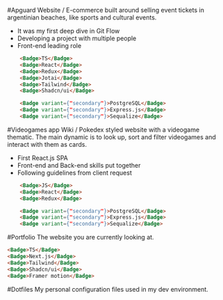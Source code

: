 #Apguard
Website / E-commerce built around selling event tickets in argentinian beaches, like sports and cultural events.

- It was my first deep dive in Git Flow
- Developing a project with multiple people
- Front-end leading role

```html
    <Badge>TS</Badge>
    <Badge>React</Badge>
    <Badge>Redux</Badge>
    <Badge>Jotai</Badge>
    <Badge>Tailwind</Badge>
    <Badge>Shadcn/ui</Badge>

    <Badge variant={"secondary"}>PostgreSQL</Badge>
    <Badge variant={"secondary"}>Express.js</Badge>
    <Badge variant={"secondary"}>Sequalize</Badge>
```

#Videogames app
Wiki / Pokedex styled website with a videogame thematic. The main dynamic is to look up, sort and filter
videogames and interact with them as cards.

- First React.js SPA
- Front-end and Back-end skills put together
- Following guidelines from client request

```html
    <Badge>JS</Badge>
    <Badge>React</Badge>
    <Badge>Redux</Badge>

    <Badge variant={"secondary"}>PostgreSQL</Badge>
    <Badge variant={"secondary"}>Express.js</Badge>
    <Badge variant={"secondary"}>Sequalize</Badge>
```

#Portfolio
The website you are currently looking at.

```html
<Badge>TS</Badge>
<Badge>Next.js</Badge>
<Badge>Tailwind</Badge>
<Badge>Shadcn/ui</Badge>
<Badge>Framer motion</Badge>
```

#Dotfiles
My personal configuration files used in my dev environment.
